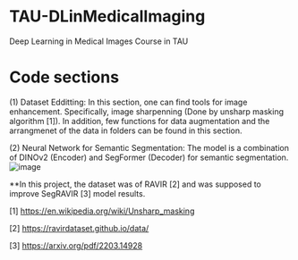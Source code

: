# TAU-DLinMedicalImaging
Deep Learning in Medical Images Course in TAU

# Code sections
(1) Dataset Edditting:
  In this section, one can find tools for image enhancement. Specifically, image sharpenning (Done by unsharp masking algorithm [1]).
  In addition, few functions for data augmentation and the arrangmenet of the data in folders can be found in this section.


(2) Neural Network for Semantic Segmentation:
  The model is a combination of DINOv2 (Encoder) and SegFormer (Decoder) for semantic segmentation.
  ![image](https://github.com/user-attachments/assets/bd05f179-188d-437c-babd-3bd6653fe4fe)


**In this project, the dataset was of RAVIR [2] and was supposed to improve SegRAVIR [3] model results.

[1] https://en.wikipedia.org/wiki/Unsharp_masking


[2] https://ravirdataset.github.io/data/


[3] https://arxiv.org/pdf/2203.14928
